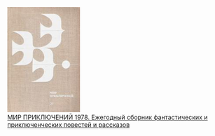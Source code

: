 ![](МИР%20ПРИКЛЮЧЕНИЙ%201978.%20Ежегодный%20сборник%20фантастических%20и%20приключенческих%20повестей%20и%20рассказов.jpg)  
[МИР ПРИКЛЮЧЕНИЙ 1978. Ежегодный сборник фантастических и приключенческих повестей и рассказов](МИР%20ПРИКЛЮЧЕНИЙ%201978.%20Ежегодный%20сборник%20фантастических%20и%20приключенческих%20повестей%20и%20рассказов)

